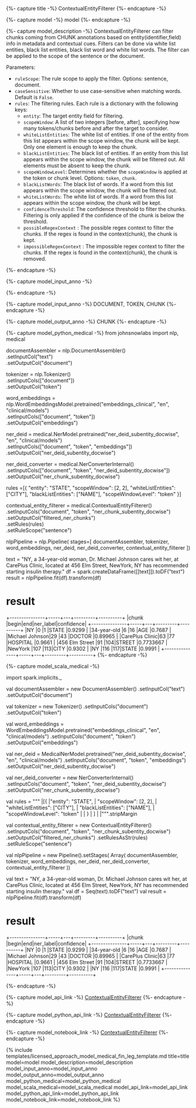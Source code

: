 {%- capture title -%}
ContextualEntityFilterer
{%- endcapture -%}

{%- capture model -%}
model
{%- endcapture -%}

{%- capture model_description -%}
ContextualEntityFilterer can filter chunks coming from CHUNK annotations based on entity(identifier,field) info in metadata and contextual cues.
Filters can be done via white list entities, black list entities, black list word and white list words.
The filter can be applied to the scope of the sentence or the document.

Parameters:

- `ruleScope`: The rule scope to apply the filter. Options: sentence, document.
- `caseSensitive`:  Whether to use case-sensitive when matching words. Default is `False`.
- `rules`: The filtering rules. Each rule is a dictionary with the following keys:
  - `entity`: The target entity field for filtering.
  - `scopeWindow`: A list of two integers [before, after], specifying how many tokens/chunks before and after the target to consider.
  - `whiteListEntities`: The white list of entities. If one of the entity from this list appears within the scope window, the chunk will be kept. Only one element is enough to keep the chunk.
  - `blackListEntities`: The black list of entities. If an entity from this list appears within the scope window, the chunk will be filtered out. All elements must be absent to keep the chunk.
  - `scopeWindowLevel`: Determines whether the `scopeWindow` is applied at the token or chunk level. Options: `token`, `chunk`.
  - `blackListWords`: The black list of words. If a word from this list appears within the scope window, the chunk will be filtered out.
  - `whiteListWords`: The white list of words. If a word from this list appears within the scope window, the chunk will be kept.
  - `confidenceThreshold`: The confidence threshold to filter the chunks. Filtering is only applied if the confidence of the chunk is below the threshold.
  - `possibleRegexContext` : The possible regex context to filter the chunks. If the regex is found in the context(chunk), the chunk is kept.
  - `impossibleRegexContext` : The impossible regex context to filter the chunks. If the regex is found in the context(chunk), the chunk is removed.
  
{%- endcapture -%}

{%- capture model_input_anno -%}


{%- endcapture -%}

{%- capture model_input_anno -%}
DOCUMENT, TOKEN, CHUNK
{%- endcapture -%}

{%- capture model_output_anno -%}
CHUNK
{%- endcapture -%}

{%- capture model_python_medical -%}
from johnsnowlabs import nlp, medical

documentAssembler = nlp.DocumentAssembler()\
    .setInputCol("text")\
    .setOutputCol("document")

tokenizer = nlp.Tokenizer()\
    .setInputCols(["document"])\
    .setOutputCol("token")

word_embeddings = nlp.WordEmbeddingsModel.pretrained("embeddings_clinical", "en", "clinical/models") \
    .setInputCols(["document", "token"])\
    .setOutputCol("embeddings")

ner_deid = medical.NerModel.pretrained("ner_deid_subentity_docwise", "en", "clinical/models")  \
    .setInputCols(["document", "token", "embeddings"]) \
    .setOutputCol("ner_deid_subentity_docwise")

ner_deid_converter = medical.NerConverterInternal()\
    .setInputCols(["document", "token", "ner_deid_subentity_docwise"])\
    .setOutputCol("ner_chunk_subentity_docwise")

rules =[{   "entity": "STATE",
            "scopeWindow": [2, 2],
            "whiteListEntities": ["CITY"],
            "blackListEntities": ["NAME"],
            "scopeWindowLevel": "token"
        }]

contextual_entity_filterer = medical.ContextualEntityFilterer() \
    .setInputCols("document", "token", "ner_chunk_subentity_docwise") \
    .setOutputCol("filtered_ner_chunks") \
    .setRules(rules)\
    .setRuleScope("sentence") 

nlpPipeline = nlp.Pipeline(
  stages=[
      documentAssembler,
      tokenizer,
      word_embeddings,
      ner_deid,
      ner_deid_converter,
      contextual_entity_filterer
])

text = "NY, a 34-year-old woman, Dr. Michael Johnson cares wit her, at CarePlus Clinic, located at 456 Elm Street, NewYork, NY has recommended starting insulin therapy."
df = spark.createDataFrame([[text]]).toDF("text")
result = nlpPipeline.fit(df).transform(df)


# result

+---------------+-----+---+---------+----------+
|chunk          |begin|end|ner_label|confidence|
+---------------+-----+---+---------+----------+
|NY             |0    |1  |STATE    |0.9299    |
|34-year-old    |6    |16 |AGE      |0.7687    |
|Michael Johnson|29   |43 |DOCTOR   |0.89965   |
|CarePlus Clinic|63   |77 |HOSPITAL |0.9661    |
|456 Elm Street |91   |104|STREET   |0.7733667 |
|NewYork        |107  |113|CITY     |0.9302    |
|NY             |116  |117|STATE    |0.9991    |
+---------------+-----+---+---------+----------+
{%- endcapture -%}


{%- capture model_scala_medical -%}

import spark.implicits._

val documentAssembler = new DocumentAssembler()
    .setInputCol("text")
    .setOutputCol("document")

val tokenizer = new Tokenizer()
    .setInputCols("document")
    .setOutputCol("token")

val word_embeddings = WordEmbeddingsModel.pretrained("embeddings_clinical", "en", "clinical/models")
    .setInputCols("document", "token")
    .setOutputCol("embeddings")

val ner_deid = MedicalNerModel.pretrained("ner_deid_subentity_docwise", "en", "clinical/models")
    .setInputCols("document", "token", "embeddings")
    .setOutputCol("ner_deid_subentity_docwise")

val ner_deid_converter = new NerConverterInternal()
    .setInputCols("document", "token", "ner_deid_subentity_docwise")
    .setOutputCol("ner_chunk_subentity_docwise")

val rules =
  """
    |[{
    |"entity": "STATE",
    |  "scopeWindow": [2, 2],
    |  "whiteListEntities": ["CITY"],
    |  "blackListEntities": ["NAME"],
    |  "scopeWindowLevel": "token"
    |
    | }
    | ]
    |
    |""".stripMargin

val contextual_entity_filterer = new ContextualEntityFilterer()
    .setInputCols("document", "token", "ner_chunk_subentity_docwise")
    .setOutputCol("filtered_ner_chunks")
    .setRulesAsStr(rules)
    .setRuleScope("sentence")

val nlpPipeline = new Pipeline().setStages(
  Array(
    documentAssembler,
    tokenizer,
    word_embeddings,
    ner_deid,
    ner_deid_converter,
    contextual_entity_filterer
  ))

val text = "NY, a 34-year-old woman, Dr. Michael Johnson cares wit her, at CarePlus Clinic, located at 456 Elm Street, NewYork, NY has recommended starting insulin therapy."
val df = Seq(text).toDF("text")
val result = nlpPipeline.fit(df).transform(df)


# result
+---------------+-----+---+---------+----------+
|chunk          |begin|end|ner_label|confidence|
+---------------+-----+---+---------+----------+
|NY             |0    |1  |STATE    |0.9299    |
|34-year-old    |6    |16 |AGE      |0.7687    |
|Michael Johnson|29   |43 |DOCTOR   |0.89965   |
|CarePlus Clinic|63   |77 |HOSPITAL |0.9661    |
|456 Elm Street |91   |104|STREET   |0.7733667 |
|NewYork        |107  |113|CITY     |0.9302    |
|NY             |116  |117|STATE    |0.9991    |
+---------------+-----+---+---------+----------+

{%- endcapture -%}

{%- capture model_api_link -%}
[ContextualEntityFilterer](https://nlp.johnsnowlabs.com/licensed/api/com/johnsnowlabs/nlp/annotators/context/ContextualEntityFilterer.html)
{%- endcapture -%}

{%- capture model_python_api_link -%}
[ContextualEntityFilterer](https://nlp.johnsnowlabs.com/licensed/api/python/reference/autosummary/sparknlp_jsl/annotator/context/contextual_entity_filterer/index.html)
{%- endcapture -%}

{%- capture model_notebook_link -%}
[ContextualEntityFilterer](https://github.com/JohnSnowLabs/spark-nlp-workshop/blob/master/Spark_NLP_Udemy_MOOC/Healthcare_NLP/ContextualEntityFilterer.ipynb)
{%- endcapture -%}

{% include templates/licensed_approach_model_medical_fin_leg_template.md
title=title
model=model
model_description=model_description
model_input_anno=model_input_anno
model_output_anno=model_output_anno
model_python_medical=model_python_medical
model_scala_medical=model_scala_medical
model_api_link=model_api_link
model_python_api_link=model_python_api_link
model_notebook_link=model_notebook_link
%}
